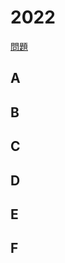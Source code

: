 # 2022
[問題](https://icpc.iisf.or.jp/past-icpc/domestic2022/contest/all_ja.html)

## A
## B
## C
## D
## E
## F